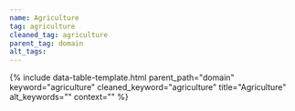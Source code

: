 ```yaml
---
name: Agriculture
tag: agriculture
cleaned_tag: agriculture
parent_tag: domain
alt_tags: 
---
```


{% include data-table-template.html 
  parent_path="domain" 
  keyword="agriculture" 
  cleaned_keyword="agriculture" 
  title="Agriculture"
  alt_keywords=""
  context=""
%}

